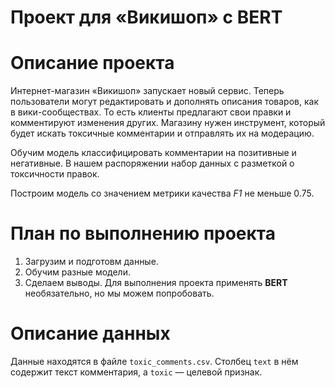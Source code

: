 # Проект для «Викишоп» с BERT

# Описание проекта

Интернет-магазин «Викишоп» запускает новый сервис. Теперь пользователи могут редактировать и дополнять описания товаров, как в вики-сообществах. То есть клиенты предлагают свои правки и комментируют изменения других. Магазину нужен инструмент, который будет искать токсичные комментарии и отправлять их на модерацию.

Обучим модель классифицировать комментарии на позитивные и негативные. В нашем распоряжении набор данных с разметкой о токсичности правок.

Построим модель со значением метрики качества *F1* не меньше 0.75.

# План по выполнению проекта

1. Загрузим и подготовм данные.
2. Обучим разные модели.
3. Сделаем выводы.
Для выполнения проекта применять **BERT** необязательно, но мы можем попробовать.

# Описание данных

Данные находятся в файле `toxic_comments.csv`. Столбец `text` в нём содержит текст комментария, а `toxic` — целевой признак.
